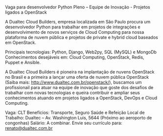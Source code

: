 Vaga para desenvolvedor Python Pleno – Equipe de Inovação - Projetos ligados a OpenStack
 
A Dualtec Cloud Builders, empresa localizada em São Paulo procura um desenvolvedor Python para trabalhar em projetos de integrações e desenvolvimento de novos serviços de Cloud Computing para nossa plataforma de nuvem pública e projetos de private e hybrid cloud baseados em OpenStack.
 
Principais tecnologias: Python, Django, Web2py, SQL (MySQL) e MongoDb
Conhecimentos desejáveis em: Cloud Computing, OpenStack, Redis, Puppet e Ansible.
 
A Dualtec Cloud Builders é pioneira na implantação de nuvens OpenStack no Brasil e a primeira a lançar uma oferta de nuvem pública OpenStack (Saiba mais: http://www.dualtec.com.br/openstack/), buscamos um profissionail para atuar na equipe de inovação que goste dos desafios de trabalhar com novas tecnologias e queira contribuir e ampliar seus conhecimentos atuando em projetos ligados a OpenStack, DevOps e Cloud Computing. 
 
Vaga: CLT
Benefícios: Transporte, Seguro Saúde e Refeição
Local de Trabalho: Dualtec – Av. Washington Luis, 5644 (Próximo ao aeroporto de congonhas)
Salário: A combinar.
Envie seu currículo para: renato@dualtec.com.br
 
